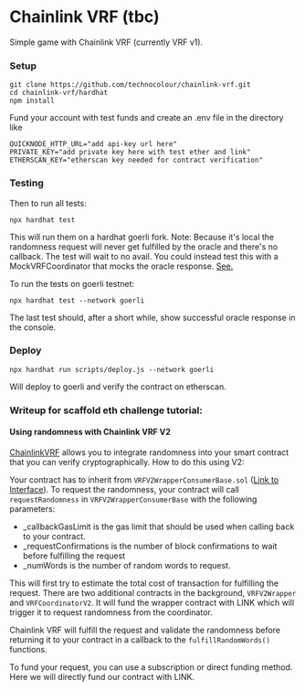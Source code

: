 # Chainlink VRF (tbc)

Simple game with Chainlink VRF (currently VRF v1).
### Setup

```
git clone https://github.com/technocolour/chainlink-vrf.git
cd chainlink-vrf/hardhat
npm install
```

Fund your account with test funds and create an .env file in the directory like 
```
QUICKNODE_HTTP_URL="add api-key url here"
PRIVATE_KEY="add private key here with test ether and link"
ETHERSCAN_KEY="etherscan key needed for contract verification"
```

### Testing
Then to run all tests: 
```
npx hardhat test
```
This will run them on a hardhat goerli fork. Note: Because it's local the randomness request will never get fulfilled by the oracle and there's no callback. The test will wait to no avail. You could instead test this with a MockVRFCoordinator that mocks the oracle response. [See.](https://github.com/smartcontractkit/hardhat-starter-kit/blob/main/test/unit/RandomNumberConsumer.spec.js)

To run the tests on goerli testnet:
    
```
npx hardhat test --network goerli
```
The last test should, after a short while, show successful oracle response in the console.

### Deploy
```
npx hardhat run scripts/deploy.js --network goerli
```
Will deploy to goerli and verify the contract on etherscan.

### Writeup for scaffold eth challenge tutorial: 

#### Using randomness with Chainlink VRF V2
[ChainlinkVRF](https://chain.link/vrf) allows you to integrate randomness into your smart contract that you can verify cryptographically. How to do this using V2: 

Your contract has to inherit from ```VRFV2WrapperConsumerBase.sol``` ([Link to Interface](https://github.com/smartcontractkit/chainlink/blob/develop/contracts/src/v0.8/VRFV2WrapperConsumerBase.sol)). To request the randomness, your contract will call ```requestRandomness``` in  ```VRFV2WrapperConsumerBase``` with the following parameters: 
- _callbackGasLimit is the gas limit that should be used when calling back to your contract.
- _requestConfirmations is the number of block confirmations to wait before fulfilling the request
- _numWords is the number of random words to request.

This will first try to estimate the total cost of transaction for fulfilling the request. There are two additional contracts in the background, ```VRFV2Wrapper``` and ```VRFCoordinatorV2```. It will fund the wrapper contract with LINK which will trigger it to request randomness from the coordinator. 


Chainlink VRF will fulfill the request and validate the randomness before returning it to your contract in a callback to the ```fulfillRandomWords()``` functions. 

To fund your request, you can use a subscription or direct funding method. Here we will directly fund our contract with LINK. 
